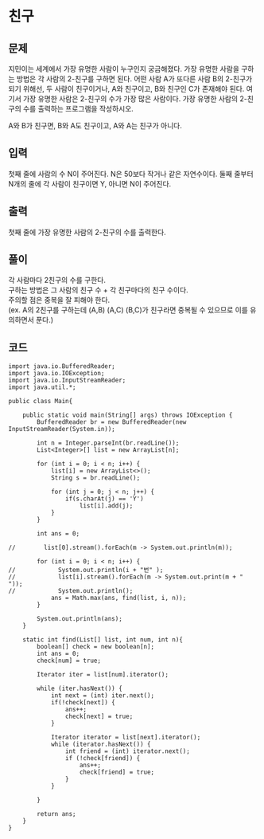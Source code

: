 # 친구 
 
## 문제
지민이는 세계에서 가장 유명한 사람이 누구인지 궁금해졌다. 가장 유명한 사람을 구하는 방법은 각 사람의 2-친구를 구하면 된다. 어떤 사람 A가 또다른 사람 B의 2-친구가 되기 위해선, 두 사람이 친구이거나, A와 친구이고, B와 친구인 C가 존재해야 된다. 여기서 가장 유명한 사람은 2-친구의 수가 가장 많은 사람이다. 가장 유명한 사람의 2-친구의 수를 출력하는 프로그램을 작성하시오.

A와 B가 친구면, B와 A도 친구이고, A와 A는 친구가 아니다.

## 입력
첫째 줄에 사람의 수 N이 주어진다. N은 50보다 작거나 같은 자연수이다. 둘째 줄부터 N개의 줄에 각 사람이 친구이면 Y, 아니면 N이 주어진다.

## 출력
첫째 줄에 가장 유명한 사람의 2-친구의 수를 출력한다.

## 풀이  
각 사람마다 2친구의 수를 구한다.  
구하는 방법은 그 사람의 친구 수 + 각 친구마다의 친구 수이다.  
주의할 점은 중복을 잘 피해야 한다.  
(ex. A의 2친구를 구하는데 (A,B) (A,C) (B,C)가 친구라면 중복될 수 있으므로 이를 유의하면서 푼다.)

## 코드
```
import java.io.BufferedReader;
import java.io.IOException;
import java.io.InputStreamReader;
import java.util.*;

public class Main{

    public static void main(String[] args) throws IOException {
        BufferedReader br = new BufferedReader(new InputStreamReader(System.in));

        int n = Integer.parseInt(br.readLine());
        List<Integer>[] list = new ArrayList[n];

        for (int i = 0; i < n; i++) {
            list[i] = new ArrayList<>();
            String s = br.readLine();

            for (int j = 0; j < n; j++) {
                if(s.charAt(j) == 'Y')
                    list[i].add(j);
            }
        }

        int ans = 0;

//        list[0].stream().forEach(m -> System.out.println(m));

        for (int i = 0; i < n; i++) {
//            System.out.println(i + "번" );
//            list[i].stream().forEach(m -> System.out.print(m + " "));
//            System.out.println();
            ans = Math.max(ans, find(list, i, n));
        }

        System.out.println(ans);
    }

    static int find(List[] list, int num, int n){
        boolean[] check = new boolean[n];
        int ans = 0;
        check[num] = true;

        Iterator iter = list[num].iterator();

        while (iter.hasNext()) {
            int next = (int) iter.next();
            if(!check[next]) {
                ans++;
                check[next] = true;
            }

            Iterator iterator = list[next].iterator();
            while (iterator.hasNext()) {
                int friend = (int) iterator.next();
                if (!check[friend]) {
                    ans++;
                    check[friend] = true;
                }
            }

        }

        return ans;
    }
}
```

